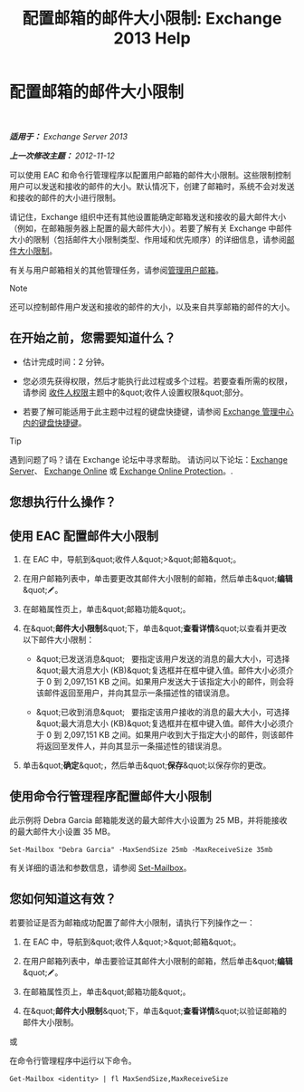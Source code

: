 ﻿---
title: '配置邮箱的邮件大小限制: Exchange 2013 Help'
TOCTitle: 配置邮箱的邮件大小限制
ms:assetid: d1220685-14c0-4c4f-abb2-3920f3046212
ms:mtpsurl: https://technet.microsoft.com/zh-cn/library/Bb124708(v=EXCHG.150)
ms:contentKeyID: 50556676
ms.date: 05/21/2018
mtps_version: v=EXCHG.150
ms.translationtype: MT
---

# 配置邮箱的邮件大小限制

 

_**适用于：** Exchange Server 2013_

_**上一次修改主题：** 2012-11-12_

可以使用 EAC 和命令行管理程序以配置用户邮箱的邮件大小限制。这些限制控制用户可以发送和接收的邮件的大小。默认情况下，创建了邮箱时，系统不会对发送和接收的邮件的大小进行限制。

请记住，Exchange 组织中还有其他设置能确定邮箱发送和接收的最大邮件大小（例如，在邮箱服务器上配置的最大邮件大小）。若要了解有关 Exchange 中邮件大小的限制（包括邮件大小限制类型、作用域和优先顺序）的详细信息，请参阅[邮件大小限制](message-size-limits-exchange-2013-help.md)。

有关与用户邮箱相关的其他管理任务，请参阅[管理用户邮箱](https://docs.microsoft.com/zh-cn/exchange/recipients-in-exchange-online/manage-user-mailboxes/manage-user-mailboxes)。

> [!NOTE]  
> 还可以控制邮件用户发送和接收的邮件的大小，以及来自共享邮箱的邮件的大小。


## 在开始之前，您需要知道什么？

  - 估计完成时间：2 分钟。

  - 您必须先获得权限，然后才能执行此过程或多个过程。若要查看所需的权限，请参阅 [收件人权限](recipients-permissions-exchange-2013-help.md)主题中的\&quot;收件人设置权限\&quot;部分。

  - 若要了解可能适用于此主题中过程的键盘快捷键，请参阅 [Exchange 管理中心内的键盘快捷键](keyboard-shortcuts-in-the-exchange-admin-center-exchange-online-protection-help.md)。

> [!TIP]  
> 遇到问题了吗？请在 Exchange 论坛中寻求帮助。 请访问以下论坛：<a href="https://go.microsoft.com/fwlink/p/?linkid=60612">Exchange Server</a>、 <a href="https://go.microsoft.com/fwlink/p/?linkid=267542">Exchange Online</a> 或 <a href="https://go.microsoft.com/fwlink/p/?linkid=285351">Exchange Online Protection</a>。.


## 您想执行什么操作？

## 使用 EAC 配置邮件大小限制

1.  在 EAC 中，导航到\&quot;收件人\&quot;\>\&quot;邮箱\&quot;。

2.  在用户邮箱列表中，单击要更改其邮件大小限制的邮箱，然后单击\&quot;**编辑**\&quot;![编辑图标](images/Bb124582.6f53ccb2-1f13-4c02-bea0-30690e6ea71d(EXCHG.150).gif "编辑图标")。

3.  在邮箱属性页上，单击\&quot;邮箱功能\&quot;。

4.  在\&quot;**邮件大小限制**\&quot;下，单击\&quot;**查看详情**\&quot;以查看并更改以下邮件大小限制：
    
      - \&quot;已发送消息\&quot;   要指定该用户发送的消息的最大大小，可选择\&quot;最大消息大小 (KB)\&quot;复选框并在框中键入值。邮件大小必须介于 0 到 2,097,151 KB 之间。如果用户发送大于该指定大小的邮件，则会将该邮件返回至用户，并向其显示一条描述性的错误消息。
    
      - \&quot;已收到消息\&quot;   要指定该用户接收的消息的最大大小，可选择\&quot;最大消息大小 (KB)\&quot;复选框并在框中键入值。邮件大小必须介于 0 到 2,097,151 KB 之间。如果用户收到大于指定大小的邮件，则该邮件将返回至发件人，并向其显示一条描述性的错误消息。

5.  单击\&quot;**确定**\&quot;，然后单击\&quot;**保存**\&quot;以保存你的更改。

## 使用命令行管理程序配置邮件大小限制

此示例将 Debra Garcia 邮箱能发送的最大邮件大小设置为 25 MB，并将能接收的最大邮件大小设置 35 MB。

    Set-Mailbox "Debra Garcia" -MaxSendSize 25mb -MaxReceiveSize 35mb

有关详细的语法和参数信息，请参阅 [Set-Mailbox](https://technet.microsoft.com/zh-cn/library/bb123981\(v=exchg.150\))。

## 您如何知道这有效？

若要验证是否为邮箱成功配置了邮件大小限制，请执行下列操作之一：

1.  在 EAC 中，导航到\&quot;收件人\&quot;\>\&quot;邮箱\&quot;。

2.  在用户邮箱列表中，单击要验证其邮件大小限制的邮箱，然后单击\&quot;**编辑**\&quot;![编辑图标](images/Bb124582.6f53ccb2-1f13-4c02-bea0-30690e6ea71d(EXCHG.150).gif "编辑图标")。

3.  在邮箱属性页上，单击\&quot;邮箱功能\&quot;。

4.  在\&quot;**邮件大小限制**\&quot;下，单击\&quot;**查看详情**\&quot;以验证邮箱的邮件大小限制。

或

在命令行管理程序中运行以下命令。

    Get-Mailbox <identity> | fl MaxSendSize,MaxReceiveSize

